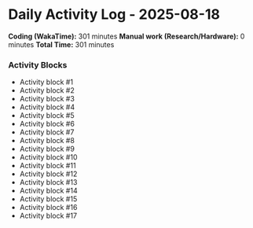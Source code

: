 # Daily Activity Log - 2025-08-18

**Coding (WakaTime):** 301 minutes
**Manual work (Research/Hardware):** 0 minutes
**Total Time:** 301 minutes

### Activity Blocks
- Activity block #1
- Activity block #2
- Activity block #3
- Activity block #4
- Activity block #5
- Activity block #6
- Activity block #7
- Activity block #8
- Activity block #9
- Activity block #10
- Activity block #11
- Activity block #12
- Activity block #13
- Activity block #14
- Activity block #15
- Activity block #16
- Activity block #17
